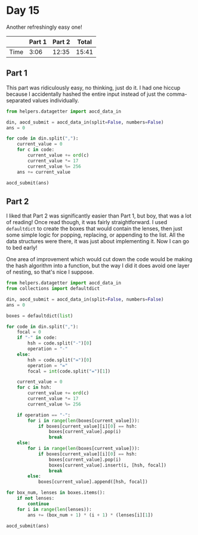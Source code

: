 # Day 15
Another refreshingly easy one!

|      | Part 1 | Part 2 | Total |
|------|--------|--------|-------|
| Time | 3:06   | 12:35  | 15:41 |

## Part 1
This part was ridiculously easy, no thinking, just do it. I had one hiccup because I accidentally hashed the entire input instead of just the comma-separated values individually.
```python
from helpers.datagetter import aocd_data_in

din, aocd_submit = aocd_data_in(split=False, numbers=False)
ans = 0

for code in din.split(","):
    current_value = 0
    for c in code:
        current_value += ord(c)
        current_value *= 17
        current_value %= 256
    ans += current_value

aocd_submit(ans)
```

## Part 2
I liked that Part 2 was significantly easier than Part 1, but boy, that was a lot of reading! Once read though, it was fairly straightforward. I used `defaultdict` to create the boxes that would contain the lenses, then just some simple logic for popping, replacing, or appending to the list. All the data structures were there, it was just about implementing it. Now I can go to bed early!

One area of improvement which would cut down the code would be making the hash algorithm into a function, but the way I did it does avoid one layer of nesting, so that's nice I suppose.
```python
from helpers.datagetter import aocd_data_in
from collections import defaultdict

din, aocd_submit = aocd_data_in(split=False, numbers=False)
ans = 0

boxes = defaultdict(list)

for code in din.split(","):
    focal = 0
    if "-" in code:
        hsh = code.split("-")[0]
        operation = "-"
    else:
        hsh = code.split("=")[0]
        operation = "="
        focal = int(code.split("=")[1])

    current_value = 0
    for c in hsh:
        current_value += ord(c)
        current_value *= 17
        current_value %= 256

    if operation == "-":
        for i in range(len(boxes[current_value])):
            if boxes[current_value][i][0] == hsh:
                boxes[current_value].pop(i)
                break
    else:
        for i in range(len(boxes[current_value])):
            if boxes[current_value][i][0] == hsh:
                boxes[current_value].pop(i)
                boxes[current_value].insert(i, [hsh, focal])
                break
        else:
            boxes[current_value].append([hsh, focal])

for box_num, lenses in boxes.items():
    if not lenses:
        continue
    for i in range(len(lenses)):
        ans += (box_num + 1) * (i + 1) * (lenses[i][1])

aocd_submit(ans)
```